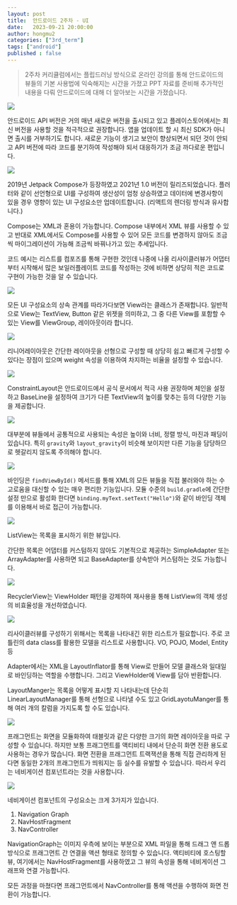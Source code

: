 ```yaml
---
layout: post
title:  안드로이드 2주차 - UI
date:   2023-09-21 20:00:00
author: hongmu2
categories: ["3rd_term"]
tags: ["android"]
published : false
---
```


> 2주차 커리큘럼에서는 플립드러닝 방식으로 온라인 강의를 통해 안드로이드의 뷰들의 기본 사용법에 익숙해지는 시간을 가졌고 PPT 자료를 준비해 추가적인 내용을 다뤄 안드로이드에 대해 더 알아보는 시간을 가졌습니다.


![](https://velog.velcdn.com/images/hong-mu/post/de9a562d-73d7-4f12-93e8-9c8bb79eff9c/image.png)

안드로이드 API 버전은 거의 매년 새로운 버전을 출시되고 있고 플레이스토어에서는 최신 버전을 사용할 것을 적극적으로 권장합니다. 앱을 업데이트 할 시 최신 SDK가 아니면 출시를 거부하기도 합니다. 새로운 기능이 생기고 보안이 향상되면서 되던 것이 안되고 API 버전에 따라 코드를 분기하여 작성해야 되서 대응하기가 조금 까다로운 편입니다.

![](https://velog.velcdn.com/images/hong-mu/post/402df067-9139-4e92-9875-e4e6fd762848/image.png)

2019년 Jetpack Compose가 등장하였고 2021년 1.0 버전이 릴리즈되었습니다. 플러터와 같이 선언형으로 UI를 구성하여 생산성이 엄청 상승하였고 데이터에 변경사항이 있을 경우 영향이 있는 UI 구성요소만 업데이트합니다. (리액트의 렌더링 방식과 유사합니다.)

Compose는 XML과 혼용이 가능합니다. Compose 내부에서 XML 뷰를 사용할 수 있고 반대로 XML에서도 Compose를 사용할 수 있어 모든 코드를 변경하지 않아도 조금씩 마이그레이션이 가능해 조금씩 바꿔나가고 있는 추세입니다.

코드 예시는 리스트를 컴포즈를 통해 구현한 것인데 나중에 나올 리사이클러뷰가 어댑터부터 시작해서 많은 보일러플레이트 코드를 작성하는 것에 비하면 상당히 적은 코드로 구현이 가능한 것을 알 수 있습니다.

![](https://velog.velcdn.com/images/hong-mu/post/77e35cd9-7ab3-44c7-88bf-afc6cbe96536/image.png)

모든 UI 구성요소의 상속 관계를 따라가다보면 View라는 클래스가 존재합니다. 일반적으로 View는 TextView, Button 같은 위젯을 의미하고, 그 중 다른 View를 포함할 수 있는 View를 ViewGroup, 레이아웃이라 합니다.

![](https://velog.velcdn.com/images/hong-mu/post/e5d166e5-8e81-4add-a21d-2b6ec3b552c6/image.png)

리니어레이아웃은 간단한 레이아웃을 선형으로 구성할 때 상당히 쉽고 빠르게 구성할 수 있다는 장점이 있으며 weight 속성을 이용하여 차지하는 비율을 설정할 수 있습니다.

![](https://velog.velcdn.com/images/hong-mu/post/da02f2e9-e0ff-4af4-b5ae-cefcdf4a014c/image.png)

ConstraintLayout은 안드로이드에서 공식 문서에서 적극 사용 권장하며 체인을 설정하고 BaseLine을 설정하여 크기가 다른 TextView의 높이를 맞추는 등의 다양한 기능을 제공합니다.

![](https://velog.velcdn.com/images/hong-mu/post/56303915-18f6-4238-8f4e-9320637cd7e2/image.png)

대부분에 뷰들에서 공통적으로 사용되는 속성은 높이와 너비, 정렬 방식, 마진과 패딩이 있습니다. 특히 `gravity`와 `layout_gravity`이 비슷해 보이지만 다른 기능을 담당하므로 헷갈리지 않도록 주의해야 합니다.

![](https://velog.velcdn.com/images/hong-mu/post/25f0aab8-354a-4072-89be-bf1d7d0d1acc/image.png)

바인딩은 `findViewById()` 메서드를 통해 XML의 모든 뷰들을 직접 불러와야 하는 수고로움을 대신할 수 있는 매우 편리한 기능입니다. 모듈 수준의 `build.gradle`에 간단한 설정 만으로 활성화 한다면 `binding.myText.setText("Hello")`와 같이 바인딩 객체를 이용해서 바로 접근이 가능합니다.

![](https://velog.velcdn.com/images/hong-mu/post/0bc98cb3-223d-4b03-b6a3-ab590e7bb8f8/image.png)

ListView는 목록을 표시하기 위한 뷰입니다.

간단한 목록은 어댑터를 커스텀하지 않아도 기본적으로 제공하는 SimpleAdapter 또는 ArrayAdapter를 사용하면 되고 BaseAdapter를 상속받아 커스텀하는 것도 가능합니다.


![](https://velog.velcdn.com/images/hong-mu/post/cb066199-347a-41a1-8d6a-c9bfecc724e8/image.png)

RecyclerView는 ViewHolder 패턴을 강제하여 재사용을 통해 ListView의 객체 생성의 비효율성을 개선하였습니다. 

![](https://velog.velcdn.com/images/hong-mu/post/ea527e99-41ec-47c5-9d7e-cc1c70805020/image.png)

리사이클러뷰를 구성하기 위해서는 목록을 나타내긴 위한 리스트가 필요합니다. 주로 코틀린의 data class를 활용한 모델을 리스트로 사용합니다. VO, POJO, Model, Entity 등 

Adapter에서는 XML을 LayoutInflator를 통해 View로 만들어 모델 클래스와 일대일로 바인딩하는 역할을 수행합니다. 그리고 ViewHolder에 View를 담아 반환합니다.

LayoutManger는 목록을 어떻게 표시할 지 나타내는데 단순히 LinearLayoutManager를 통해 선형으로 나타낼 수도 있고 GridLayotuManger를 통해 여러 개의 칼럼을 가지도록 할 수도 있습니다. 

![](https://velog.velcdn.com/images/hong-mu/post/e4aee82a-3d97-4e11-9c47-70d8f1880a43/image.png)

프래그먼트는 화면을 모듈화하여 태블릿과 같은 다양한 크기의 화면 레이아웃을 따로 구성할 수 있습니다. 하지만 보통 프래그먼트를 액티비티 내에서 단순히 화면 전환 용도로 사용하는 경우가 많습니다. 화면 전환을 프래그먼트 트랙잭션을 통해 직접 관리하게 된다면 동일한 2개의 프래그먼트가 띄워지는 등 실수를 유발할 수 있습니다. 따라서 우리는 네비게이션 컴포넌트라는 것을 사용합니다.

![](https://velog.velcdn.com/images/hong-mu/post/918e2623-4366-4497-834f-8b3d0f0518a7/image.png)

네비게이션 컴포넌트의 구성요소는 크게 3가지가 있습니다.

1. Navigation Graph
2. NavHostFragment
3. NavController

NavigationGraph는 이미지 우측에 보이는 부분으로 XML 파일을 통해 드래그 앤 드롭 방식으로 프래그먼트 간 연결을 액션 형태로 정의할 수 있습니다. 액티비티에 호스팅할 뷰, 여기에서는 NavHostFragment를 사용하였고 그 뷰의 속성을 통해 네비게이션 그래프와 연결 가능합니다.

모든 과정을 마쳤다면 프래그먼트에서 NavController를 통해 액션을 수행하여 화면 전환이 가능합니다.

